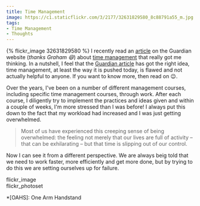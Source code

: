 ```yaml
---
title: Time Management
image: https://c1.staticflickr.com/3/2177/32631829580_8c88791a55_m.jpg
tags:
- Time Management
- Thoughts
---
```


{% flickr_image 32631829580 %}
I recently read an [article][tm] on the Guardian website (_thanks Graham :smile:_) about
[time management][tm] that really got me thinking. In a nutshell, I feel that the [Guardian article][tm]
has got the right idea, time management, at least the way it is pushed today, is flawed and not
actually helpful to anyone. If you want to know more, then read on :wink:.

Over the years, I've been on a number of different management courses, including specific time
management courses, through work. After each course, I diligently try to implement the practices and
ideas given and within a couple of weeks, I'm more stressed than I was before! I always put this
down to the fact that my workload had increased and I was just getting overwhelmed.

> Most of us have experienced this creeping sense of being overwhelmed: the feeling not merely that
> our lives are full of activity – that can be exhilarating – but that time is slipping out of our
> control. 

Now I can see it from a different perspective. We are always beig told that we need to work faster,
more efficiently and get more done, but by trying to do this we are setting ourselves up for
failure. 


 flickr_image <photoid>  
 flickr_photoset <photosetid> 

*[OAHS]: One Arm Handstand

[tm]: https://www.theguardian.com/technology/2016/dec/22/why-time-management-is-ruining-our-lives "Why time management is ruining our lives"
